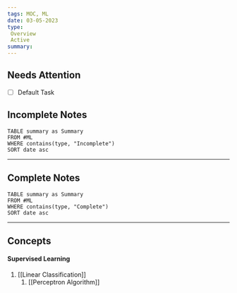 ```yaml
---
tags: MOC, ML
date: 03-05-2023
type: 
 Overview
 Active
summary: 
---
```

## Needs Attention
- [ ] Default Task

## Incomplete Notes
```dataview
TABLE summary as Summary
FROM #ML
WHERE contains(type, "Incomplete")
SORT date asc
```

---

## Complete Notes

```dataview
TABLE summary as Summary
FROM #ML
WHERE contains(type, "Complete")
SORT date asc
```

---

## Concepts

#### Supervised Learning
1. [[Linear Classification]]
	1. [[Perceptron Algorithm]]

